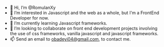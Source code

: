 - 👋 Hi, I’m @RomulanXy
- 👀 I’m interested in Javascript and the web as a whole, but I'm a FrontEnd Developer for now.
- 🌱 I’m currently learning Javascript frameworks.
- 💞️ I’m looking to collaborate on front end development projects involving the use of css frameworks, vanilla javascript and javascript frameworks.
- 📫 Send an email to obadeyi04@gmail.com, to contact me.

<!---
of-obadeyi/of-obadeyi is a ✨ special ✨ repository because its `README.md` (this file) appears on your GitHub profile.
You can click the Preview link to take a look at your changes.
--->
